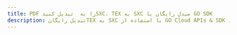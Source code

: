 ---title: PDF را به  تبدیل کنیدSXC، TEX به SXC مبدل رایگان یا GO SDKdescription: تبدیل رایگانTEX به SXC با استفاده از GO Cloud APIs & SDK همچنین اسناد PDF را در Cloud ایجاد، ویرایش و رندر کنید.---